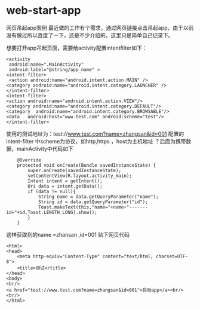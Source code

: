 # web-start-app
网页吊起app案例
最近做的工作有个需求，通过网页链接点击吊起app，由于以前没有做过所以百度了一下，还是不少介绍的，这里只是简单自己记录下。

想要打开app吊起页面，需要给activity配置intentfilter如下：

```
<activity
 android:name=".MainActivity"
 android:label="@string/app_name" >
<intent-filter>
 <action android:name="android.intent.action.MAIN" />
<category android:name="android.intent.category.LAUNCHER" />
</intent-filter>
<intent-filter>
<action android:name="android.intent.action.VIEW"/>
<category android:name="android.intent.category.DEFAULT"/>
<category  android:name="android.intent.category.BROWSABLE"/>
<data   android:host="www.test.com" android:scheme="test"/>
</intent-filter>
```
使用的测试地址为：test://www.test.com?name=zhangsan&id=001
配置的intent-filter 中scheme为协议，如http,https ，host为主机地址
？后面为携带数据，mainActivity中代码如下

```
    @Override
    protected void onCreate(Bundle savedInstanceState) {
        super.onCreate(savedInstanceState);
        setContentView(R.layout.activity_main);
        Intent intent = getIntent();
        Uri data = intent.getData();
        if (data != null){
            String name = data.getQueryParameter("name");
            String id = data.getQueryParameter("id");
            Toast.makeText(this,"name="+name+"-------id="+id,Toast.LENGTH_LONG).show();
        }
    }
```
这样获取到的name =zhansan ,id=001
贴下网页代码

```
<html>
<head>
    <meta http-equiv="Content-Type" content="text/html; charset=UTF-8">
    <title>测试</title>
</head>
<body>
<br/>
<a href="test://www.test.com?name=zhangsan&id=001">启动app</a><br/>
<br/>
</html>
